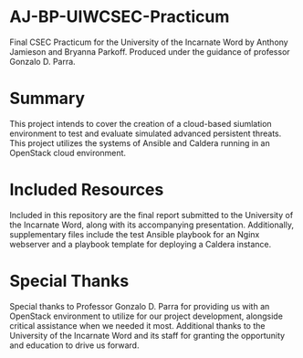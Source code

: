 # AJ-BP-UIWCSEC-Practicum
Final CSEC Practicum for the University of the Incarnate Word by Anthony Jamieson and Bryanna Parkoff. Produced under the guidance of professor Gonzalo D. Parra.
# Summary
This project intends to cover the creation of a cloud-based siumlation environment to test and evaluate simulated advanced persistent threats. This project utilizes the systems of Ansible and Caldera running in an OpenStack cloud environment.
# Included Resources
Included in this repository are the final report submitted to the University of the Incarnate Word, along with its accompanying presentation. Additionally, supplementary files include the test Ansible playbook for an Nginx webserver and a playbook template for deploying a Caldera instance.
# Special Thanks
Special thanks to Professor Gonzalo D. Parra for providing us with an OpenStack environment to utilize for our project development, alongside critical assistance when we needed it most. Additional thanks to the University of the Incarnate Word and its staff for granting the opportunity and education to drive us forward.
